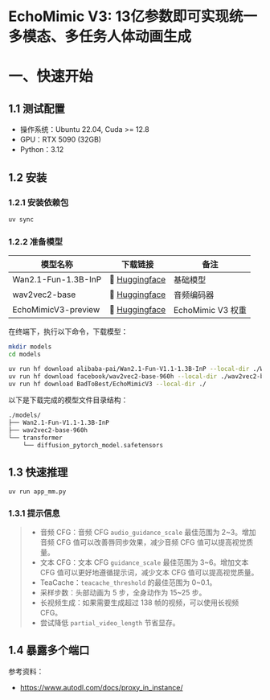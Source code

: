 # EchoMimic V3: 13亿参数即可实现统一多模态、多任务人体动画生成

# 一、快速开始

## 1.1 测试配置
- 操作系统：Ubuntu 22.04, Cuda >= 12.8
- GPU：RTX 5090 (32GB)
- Python：3.12

## 1.2 安装

### 1.2.1 安装依赖包

```sh
uv sync
```

### 1.2.2 准备模型

| 模型名称            | 下载链接                                                                     | 备注              |
| ------------------- | ---------------------------------------------------------------------------- | ----------------- |
| Wan2.1-Fun-1.3B-InP | 🤗 [Huggingface](https://huggingface.co/alibaba-pai/Wan2.1-Fun-V1.1-1.3B-InP) | 基础模型          |
| wav2vec2-base       | 🤗 [Huggingface](https://huggingface.co/facebook/wav2vec2-base-960h)          | 音频编码器        |
| EchoMimicV3-preview | 🤗 [Huggingface](https://huggingface.co/BadToBest/EchoMimicV3)                | EchoMimic V3 权重 |

在终端下，执行以下命令，下载模型：

```sh
mkdir models
cd models

uv run hf download alibaba-pai/Wan2.1-Fun-V1.1-1.3B-InP --local-dir ./Wan2.1-Fun-V1.1-1.3B-InP
uv run hf download facebook/wav2vec2-base-960h --local-dir ./wav2vec2-base-960h
uv run hf download BadToBest/EchoMimicV3 --local-dir ./
```

以下是下载完成的模型文件目录结构：

```sh
./models/
├── Wan2.1-Fun-V1.1-1.3B-InP
├── wav2vec2-base-960h
└── transformer
    └── diffusion_pytorch_model.safetensors
```

## 1.3 快速推理

```
uv run app_mm.py
```

### 1.3.1 提示信息

> - 音频 CFG：音频 CFG `audio_guidance_scale` 最佳范围为 2~3。增加音频 CFG 值可以改善唇同步效果，减少音频 CFG 值可以提高视觉质量。
> - 文本 CFG：文本 CFG `guidance_scale` 最佳范围为 3~6。增加文本 CFG 值可以更好地遵循提示词，减少文本 CFG 值可以提高视觉质量。
> - TeaCache：`teacache_threshold` 的最佳范围为 0~0.1。
> - 采样步数：头部动画为 5 步，全身动作为 15~25 步。
> - ​长视频生成：如果需要生成超过 138 帧的视频，可以使用长视频 CFG。
> - 尝试降低 `partial_video_length` 节省显存。

## 1.4 暴露多个端口

参考资料：
- https://www.autodl.com/docs/proxy_in_instance/
